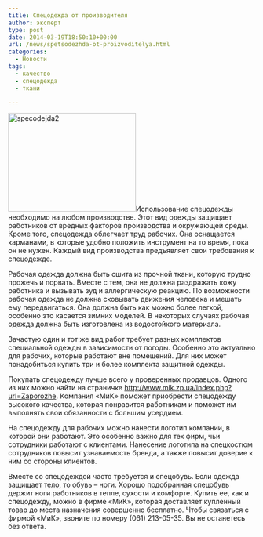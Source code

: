 ```yaml
---
title: Спецодежда от производителя
author: эксперт
type: post
date: 2014-03-19T18:50:10+00:00
url: /news/spetsodezhda-ot-proizvoditelya.html
categories:
  - Новости
tags:
  - качество
  - спецодежда
  - ткани

---
```

[<img class="alignleft size-full wp-image-783" alt="specodejda2" src="http://gkvodoley.com.ua/wp-content/uploads/2014/03/specodejda2.jpeg" width="260" height="201" />][1]Использование спецодежды необходимо на любом производстве. Этот вид одежды защищает работников от вредных факторов производства и окружающей среды. Кроме того, спецодежда облегчает труд рабочих. Она оснащается карманами, в которые удобно положить инструмент на то время, пока он не нужен. Каждый вид производства предъявляет свои требования к спецодежде.
  
<!--more-->

Рабочая одежда должна быть сшита из прочной ткани, которую трудно прожечь и порвать. Вместе с тем, она не должна раздражать кожу работника и вызывать зуд и аллергическую реакцию. По возможности рабочая одежда не должна сковывать движения человека и мешать ему передвигаться. Она должна быть как можно более легкой, особенно это касается зимних моделей. В некоторых случаях рабочая одежда должна быть изготовлена из водостойкого материала.

Зачастую один и тот же вид работ требует разных комплектов специальной одежды в зависимости от погоды. Особенно это актуально для рабочих, которые работают вне помещений. Для них может понадобиться купить три и более комплекта защитной одежды.

Покупать спецодежду лучше всего у проверенных продавцов. Одного из них можно найти на страничке <http://www.mik.zp.ua/index.php?url=Zaporozhe>. Компания «МиК» поможет приобрести спецодежду высокого качества, которая понравится работникам и поможет им выполнять свои обязанности с большим усердием.

На спецодежду для рабочих можно нанести логотип компании, в которой они работают. Это особенно важно для тех фирм, чьи сотрудники работают с клиентами. Нанесение логотипа на спецкостюм сотрудников повысит узнаваемость бренда, а также повысит доверие к ним со стороны клиентов.

Вместе со спецодеждой часто требуется и спецобувь. Если одежда защищает тело, то обувь – ноги. Хорошо подобранная спецобувь держит ноги работников в тепле, сухости и комфорте. Купить ее, как и спецодежду, можно в фирме «МиК», которая доставляет купленный товар до места назначения совершенно бесплатно. Чтобы связаться с фирмой «МиК», звоните по номеру (061) 213-05-35. Вы не останетесь без ответа.

 [1]: http://gkvodoley.com.ua/wp-content/uploads/2014/03/specodejda2.jpeg